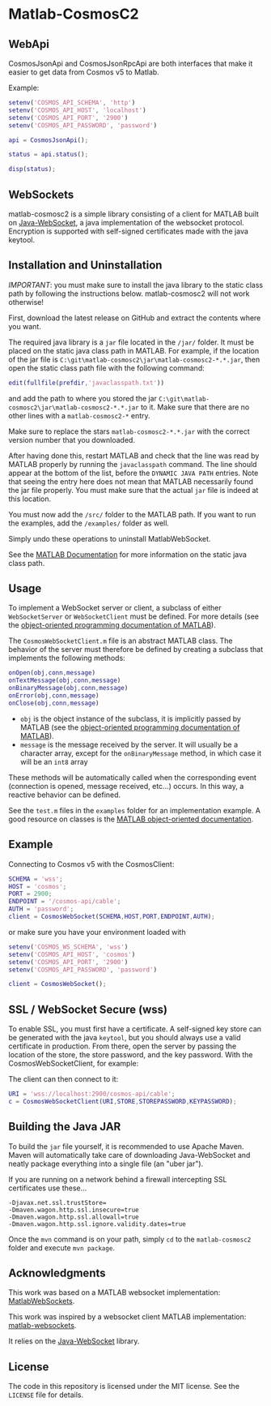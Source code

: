 Matlab-CosmosC2
===============

WebApi
---

CosmosJsonApi and CosmosJsonRpcApi are both interfaces that make it easier to get data from Cosmos v5 to Matlab. 

Example:

```matlab
setenv('COSMOS_API_SCHEMA', 'http')
setenv('COSMOS_API_HOST', 'localhost')
setenv('COSMOS_API_PORT', '2900')
setenv('COSMOS_API_PASSWORD', 'password')

api = CosmosJsonApi();

status = api.status();

disp(status);
```

WebSockets
---

matlab-cosmosc2 is a simple library consisting of a client for MATLAB built on [Java-WebSocket](https://github.com/TooTallNate/Java-WebSocket), a java implementation of the websocket protocol. Encryption is supported with self-signed certificates made with the java keytool.

Installation and Uninstallation
---

*IMPORTANT*: you must make sure to install the java library to the static class path by following the instructions below. matlab-cosmosc2 will not work otherwise!

First, download the latest release on GitHub and extract the contents where you want.

The required java library is a `jar` file located in the `/jar/` folder. It must be placed on the static java class path in MATLAB. For example, if the location of the jar file is `C:\git\matlab-cosmosc2\jar\matlab-cosmosc2-*.*.jar`, then open the static class path file with the following command:
```matlab
edit(fullfile(prefdir,'javaclasspath.txt'))
```
and add the path to where you stored the jar `C:\git\matlab-cosmosc2\jar\matlab-cosmosc2-*.*.jar` to it. Make sure that there are no other lines with a `matlab-cosmosc2-*` entry.

Make sure to replace the stars `matlab-cosmosc2-*.*.jar` with the correct version number that you downloaded.

After having done this, restart MATLAB and check that the line was read by MATLAB properly by running the `javaclasspath` command. The line should appear at the bottom of the list, before the `DYNAMIC JAVA PATH` entries. Note that seeing the entry here does not mean that MATLAB necessarily found the jar file properly. You must make sure that the actual `jar` file is indeed at this location.

You must now add the `/src/` folder to the MATLAB  path. If you want to run the examples, add the `/examples/` folder as well.

Simply undo these operations to uninstall MatlabWebSocket.

See the [MATLAB  Documentation](http://www.mathworks.com/help/matlab/matlab_external/static-path.html) for more information on the static java class path.

Usage
---

To implement a WebSocket server or client, a subclass of either `WebSocketServer` or `WebSocketClient` must be defined. For more details (see the [object-oriented programming documentation of MATLAB](http://www.mathworks.com/help/matlab/object-oriented-programming.html)).

The `CosmosWebSocketClient.m` file is an abstract MATLAB class. The behavior of the server must therefore be defined by creating a subclass that implements the following methods:

```matlab
onOpen(obj,conn,message)
onTextMessage(obj,conn,message)
onBinaryMessage(obj,conn,message)
onError(obj,conn,message)
onClose(obj,conn,message)
```

 * `obj` is the object instance of the subclass, it is implicitly passed by MATLAB (see the [object-oriented programming documentation of MATLAB](http://www.mathworks.com/help/matlab/object-oriented-programming.html)).
 * `message` is the message received by the server. It will usually be a character array, except for the `onBinaryMessage` method, in which case it will be an `int8` array

These methods will be automatically called when the corresponding event (connection is opened, message received, etc...) occurs. In this way, a reactive behavior can be defined.

See the `test.m` files in the `examples` folder for an implementation example. A good resource on classes is the [MATLAB object-oriented documentation](http://www.mathworks.com/help/matlab/object-oriented-programming.html).

Example
---

Connecting to Cosmos v5 with the CosmosClient:

```matlab
SCHEMA = 'wss';
HOST = 'cosmos';
PORT = 2900;
ENDPOINT = '/cosmos-api/cable';
AUTH = 'password';
client = CosmosWebSocket(SCHEMA,HOST,PORT,ENDPOINT,AUTH);
```

or make sure you have your environment loaded with 

```matlab
setenv('COSMOS_WS_SCHEMA', 'wss')
setenv('COSMOS_API_HOST', 'cosmos')
setenv('COSMOS_API_PORT', '2900')
setenv('COSMOS_API_PASSWORD', 'password')

client = CosmosWebSocket();
```



SSL / WebSocket Secure (wss)
---

To enable SSL, you must first have a certificate. A self-signed key store can be generated with the java `keytool`, but you should always use a valid certificate in production. From there, open the server by passing the location of the store, the store password, and the key password. With the CosmosWebSocketClient, for example:

The client can then connect to it:
```matlab
URI = 'wss://localhost:2900/cosmos-api/cable';
c = CosmosWebSocketClient(URI,STORE,STOREPASSWORD,KEYPASSWORD);
```

Building the Java JAR
---

To build the `jar` file yourself, it is recommended to use Apache Maven. Maven will automatically take care of downloading Java-WebSocket and neatly package everything into a single file (an "uber jar"). 

If you are running on a network behind a firewall intercepting SSL certificates use these...

```
-Djavax.net.ssl.trustStore=
-Dmaven.wagon.http.ssl.insecure=true
-Dmaven.wagon.http.ssl.allowall=true
-Dmaven.wagon.http.ssl.ignore.validity.dates=true
```

Once the `mvn` command is on your path, simply `cd` to the `matlab-cosmosc2` folder and execute `mvn package`.

Acknowledgments
---

This work was based on a MATLAB websocket implementation:  [MatlabWebSockets](https://github.com/jebej/MatlabWebSocket).

This work was inspired by a websocket client MATLAB implementation:  [matlab-websockets](https://github.com/mingot/matlab-websockets).

It relies on the [Java-WebSocket](https://github.com/TooTallNate/Java-WebSocket) library.

License
---

The code in this repository is licensed under the MIT license. See the `LICENSE` file for details.
